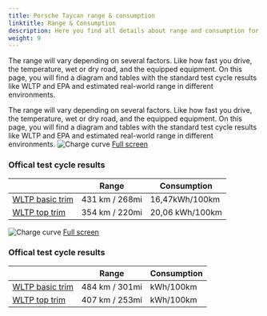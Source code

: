 ```yaml
---
title: Porsche Taycan range & consumption
linktitle: Range & Consumption
description: Here you find all details about range and consumption for Porsche Taycan.
weight: 9
---
```

<!-- markdownlint-disable MD033 -->

The range will vary depending on several factors. Like how fast you drive, the temperature, wet or dry road, and the equipped equipment. On this page, you will find a diagram and tables with the standard test cycle results like WLTP and EPA and estimated real-world range in different environments. 

The range will vary depending on several factors. Like how fast you drive, the temperature, wet or dry road, and the equipped equipment. On this page, you will find a diagram and tables with the standard test cycle results like WLTP and EPA and estimated real-world range in different environments. 
![Charge curve](../range_1.svg  "Range information")
[Full screen](../range_1.svg)

### Offical test cycle results


| | Range  | Consumption  |
|----|-----|------|
| [WLTP basic trim](../../../../../guides/understandingrange/wltp/) | 431 km / 268mi |16,47kWh/100km | 
| [WLTP top trim](../../../../../guides/understandingrange/wltp/) | 354 km / 220mi | 20,06 kWh/100km | 
![Charge curve](../range_2.svg  "Range information")
[Full screen](../range_2.svg)

### Offical test cycle results


| | Range  | Consumption  |
|----|-----|------|
| [WLTP basic trim](../../../../../guides/understandingrange/wltp/) | 484 km / 301mi |kWh/100km | 
| [WLTP top trim](../../../../../guides/understandingrange/wltp/) | 407 km / 253mi |  kWh/100km | 

